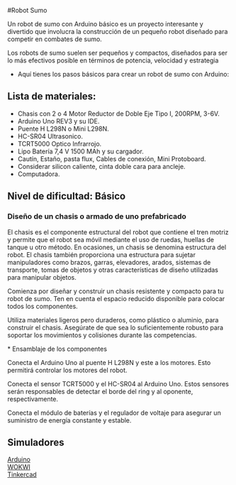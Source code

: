 #Robot Sumo

Un robot de sumo con Arduino básico es un proyecto interesante y divertido que involucra la construcción de un pequeño robot diseñado para competir en combates de sumo.

Los robots de sumo suelen ser pequeños y compactos, diseñados para ser lo más efectivos posible en términos de potencia, velocidad y estrategia

* Aquí tienes los pasos básicos para crear un robot de sumo con Arduino:

## Lista de materiales:
<ul>
  <li>Chasis con 2 o 4 Motor Reductor de Doble Eje Tipo I, 200RPM, 3-6V.</li>
  <li>Arduino Uno REV3 y su IDE.</li>
  <li>Puente H L298N o Mini L298N.</li>
  <li>HC-SR04 Ultrasonico.</li>
  <li>TCRT5000 Optico Infrarrojo.</li>
  <li>Lipo Batería 7,4 V 1500 MAh y su cargador.</li>
  <li>Cautín, Estaño, pasta flux, Cables de conexión, Mini Protoboard.</li>
  <li>Considerar silicon caliente, cinta doble cara para ancleje. </li>
  <li>Computadora. </li>
</ul>

## Nivel de dificultad: Básico
<h3>Diseño de un chasis o armado de uno prefabricado </h3>
<p>El chasis es el componente estructural del robot que contiene el tren motriz y permite que el robot sea móvil mediante el uso de ruedas, huellas de tanque u otro método. En ocasiones, un chasis se denomina estructura del robot. El chasis también proporciona una estructura para sujetar manipuladores como brazos, garras, elevadores, arados, sistemas de transporte, tomas de objetos y otras características de diseño utilizadas para manipular objetos. </p>
<p> Comienza por diseñar y construir un chasis resistente y compacto para tu robot de sumo. Ten en cuenta el espacio reducido disponible para colocar todos los componentes.</p>
<p>Utiliza materiales ligeros pero duraderos, como plástico o aluminio, para construir el chasis. Asegúrate de que sea lo suficientemente robusto para soportar los movimientos y colisiones durante las competencias.</p></div>

<div>
* Ensamblaje de los componentes
<p>Conecta el Arduino Uno al puente H L298N y este a los motores. Esto permitirá controlar los motores del robot.</p>

<p>Conecta el sensor TCRT5000 y el HC-SR04 al Arduino Uno. Estos sensores serán responsables de detectar el borde del ring y al oponente, respectivamente.</p>

<p>Conecta el módulo de baterías y el regulador de voltaje para asegurar un suministro de energía constante y estable.</p>
</div>
<h2> Simuladores </h2>
<A HREF="https://wokwi.com/">Arduino </A> <br>
<A HREF="https://wokwi.com/">WOKWI</A> <br>
<A HREF="https://www.tinkercad.com/">Tinkercad</A> 
